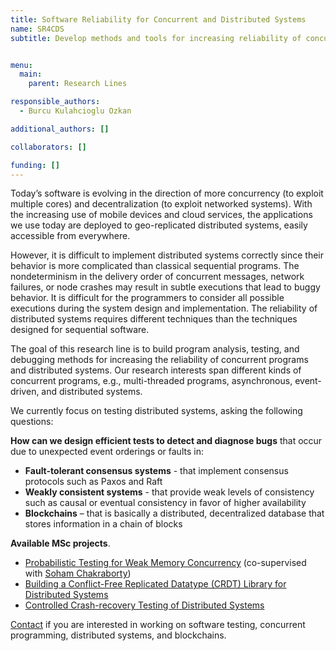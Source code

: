 ```yaml
---
title: Software Reliability for Concurrent and Distributed Systems
name: SR4CDS
subtitle: Develop methods and tools for increasing reliability of concurrent and distributed systems.


menu:
  main:
    parent: Research Lines

responsible_authors:
  - Burcu Kulahcioglu Ozkan

additional_authors: []

collaborators: []

funding: []
---
```


Today’s software is evolving in the direction of more concurrency (to exploit multiple cores) and decentralization (to exploit networked systems). With the increasing use of mobile devices and cloud services, the applications we use today are deployed to geo-replicated distributed systems, easily accessible from everywhere.

However, it is difficult to implement distributed systems correctly since their behavior is more complicated than classical sequential programs. The nondeterminism in the delivery order of concurrent messages, network failures, or node crashes may result in subtle executions that lead to buggy behavior. It is difficult for the programmers to consider all possible executions during the system design and implementation. The reliability of distributed systems requires different techniques than the techniques designed for sequential software.

The goal of this research line is to build program analysis, testing, and debugging methods for increasing the reliability of concurrent programs and distributed systems. Our research interests span different kinds of concurrent programs, e.g., multi-threaded programs, asynchronous, event-driven, and distributed systems.

We currently focus on testing distributed systems, asking the following questions: 

**How can we design efficient tests to detect and diagnose bugs** that occur due to unexpected event orderings or faults in:

* **Fault-tolerant consensus systems** \- that implement consensus protocols such as Paxos and Raft
* **Weakly consistent systems** \- that provide weak levels of consistency such as causal or eventual consistency in favor of higher availability
* **Blockchains** – that is basically a distributed, decentralized database that stores information in a chain of blocks 

**Available MSc projects**.

* [Probabilistic Testing for Weak Memory Concurrency](https://pl.ewi.tudelft.nl/master-projects/master/2021/06/07/Probabilistic-Testing-Weak-Memory-Concurrency/) (co-supervised with [Soham Chakraborty](https://www.st.ewi.tudelft.nl/sschakraborty/))
* [Building a Conflict-Free Replicated Datatype (CRDT) Library for Distributed Systems](https://projectforum.tudelft.nl/admin/thesis_projects/157)
* [Controlled Crash-recovery Testing of Distributed Systems](https://projectforum.tudelft.nl/admin/thesis_projects/161)

[Contact](mailto:b.ozkan@tudelft.nl) if you are interested in working on software testing, concurrent programming, distributed systems, and blockchains.
